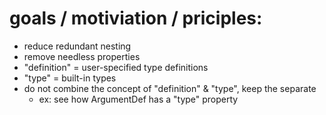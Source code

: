# goals / motiviation / priciples:
- reduce redundant nesting
- remove needless properties
- "definition" = user-specified type definitions
- "type" = built-in types
- do not combine the concept of "definition" & "type", keep the separate
  - ex: see how ArgumentDef has a "type" property
